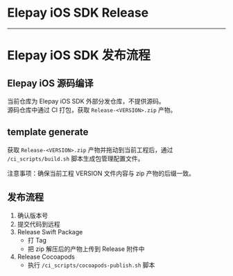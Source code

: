 # Elepay iOS SDK Release

---

# Elepay iOS SDK 发布流程

## Elepay iOS 源码编译

当前仓库为 Elepay iOS SDK 外部分发仓库，不提供源码。  
源码仓库中通过 CI 打包，获取 `Release-<VERSION>.zip` 产物。

## template generate

获取 `Release-<VERSION>.zip` 产物并拖动到当前工程后，通过 `/ci_scripts/build.sh` 脚本生成包管理配置文件。

注意事项：确保当前工程 VERSION 文件内容与 zip 产物的后缀一致。

## 发布流程

1. 确认版本号
2. 提交代码到远程
3. Release Swift Package
   - 打 Tag
   - 把 zip 解压后的产物上传到 Release 附件中
4. Release Cocoapods
   - 执行 `/ci_scripts/cocoapods-publish.sh` 脚本
